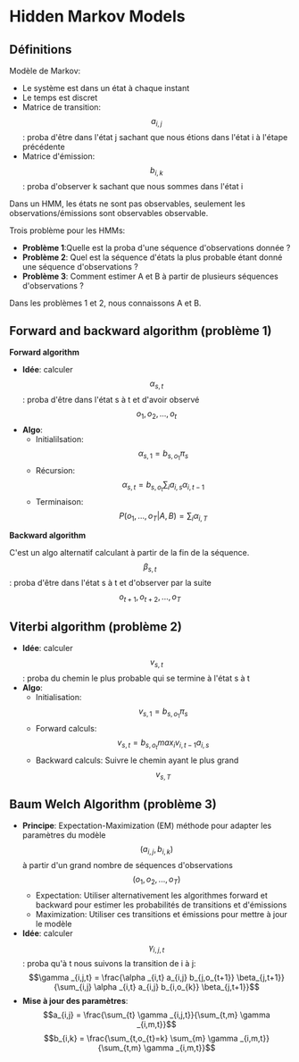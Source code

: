 # Hidden Markov Models

## Définitions

Modèle de Markov:
  - Le système est dans un état à chaque instant
  - Le temps est discret
  - Matrice de transition: $$a_{i,j}$$: proba d'être dans l'état j sachant que nous étions dans l'état i à l'étape précédente
  - Matrice d'émission: $$b_{i,k}$$: proba d'observer k sachant que nous sommes dans l'état i

Dans un HMM, les états ne sont pas observables, seulement les observations/émissions sont observables observable.

Trois problème pour les HMMs:
  - **Problème 1**:Quelle est la proba d'une séquence d'observations donnée ?
  - **Problème 2**: Quel est la séquence d'états la plus probable étant donné une séquence d'observations ?
  - **Problème 3**: Comment estimer A et B à partir de plusieurs séquences d'observations ?

Dans les problèmes 1 et 2, nous connaissons A et B.

## Forward and backward algorithm (problème 1)

**Forward algorithm**

  - **Idée**: calculer $$\alpha _{s,t}$$ : proba d'être dans l'état s à t et d'avoir observé $$o_{1}, o_{2}, ..., o_{t}$$
  - **Algo**:
	  - Initialilsation: $$\alpha _{s,1} = b_{s,o_{1}} \pi _{s}$$
	  - Récursion: $$\alpha _{s,t} = b_{s,o_{t}} \sum_{i} a_{i,s} \alpha _{i,t-1}$$
	  - Terminaison: $$P(o_{1},...,o_{T}|A,B) = \sum_{i} \alpha _{i,T}$$

**Backward algorithm**

C'est un algo alternatif calculant à partir de la fin de la séquence.
$$\beta _{s,t}$$: proba d'être dans l'état s à t et d'observer par la suite $$o_{t+1}, o_{t+2},..., o_{T}$$

 ## Viterbi algorithm (problème 2)

  - **Idée**: calculer $$v_{s,t}$$: proba du chemin le plus probable qui se termine à l'état s à t
  - **Algo**:
	  - Initialisation: $$v_{s,1} = b_{s,o_{1}} \pi _{s}$$
	  - Forward calculs: $$v_{s,t} = b_{s,o_{t}} max_{i} v_{i,t-1} a_{i,s}$$
	  - Backward calculs: Suivre le chemin ayant le plus grand $$v_{s,T}$$

## Baum Welch Algorithm (problème 3)

  - **Principe**: Expectation-Maximization (EM) méthode pour adapter les paramètres du modèle $$(a_{i,j},b_{i,k})$$ à partir d'un grand nombre de séquences d'observations $$(o_{1},o_{2},...,o_{T})$$
	  - Expectation: Utiliser alternativement les algorithmes forward et backward pour estimer les probabilités de transitions et d'émissions
	  - Maximization: Utiliser ces transitions et émissions pour mettre à jour le modèle
  - **Idée**: calculer $$\gamma _{i,j,t}$$: proba qu'à t nous suivons la transition de i à j: $$\gamma _{i,j,t} = \frac{\alpha _{i,t} a_{i,j} b_{j,o_{t+1}} \beta_{j,t+1}}{\sum_{i,j} \alpha _{i,t} a_{i,j} b_{i,o_{k}} \beta_{j,t+1}}$$
  - **Mise à jour des paramètres**: 
$$a_{i,j} = \frac{\sum_{t} \gamma _{i,j,t}}{\sum_{t,m} \gamma _{i,m,t}}$$
$$b_{i,k} = \frac{\sum_{t,o_{t}=k} \sum_{m} \gamma _{i,m,t}}{\sum_{t,m} \gamma _{i,m,t}}$$

